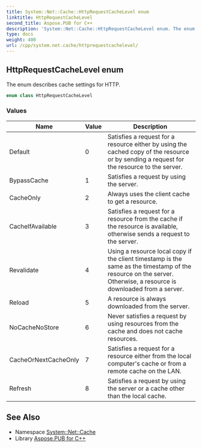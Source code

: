 ```yaml
---
title: System::Net::Cache::HttpRequestCacheLevel enum
linktitle: HttpRequestCacheLevel
second_title: Aspose.PUB for C++
description: 'System::Net::Cache::HttpRequestCacheLevel enum. The enum describes cache settings for HTTP in C++.'
type: docs
weight: 400
url: /cpp/system.net.cache/httprequestcachelevel/
---
```

## HttpRequestCacheLevel enum


The enum describes cache settings for HTTP.

```cpp
enum class HttpRequestCacheLevel
```

### Values

| Name | Value | Description |
| --- | --- | --- |
| Default | 0 | Satisfies a request for a resource either by using the cached copy of the resource or by sending a request for the resource to the server. |
| BypassCache | 1 | Satisfies a request by using the server. |
| CacheOnly | 2 | Always uses the client cache to get a resource. |
| CacheIfAvailable | 3 | Satisfies a request for a resource from the cache if the resource is available, otherwise sends a request to the server. |
| Revalidate | 4 | Using a resource local copy if the client timestamp is the same as the timestamp of the resource on the server. Otherwise, a resource is downloaded from a server. |
| Reload | 5 | A resource is always downloaded from the server. |
| NoCacheNoStore | 6 | Never satisfies a request by using resources from the cache and does not cache resources. |
| CacheOrNextCacheOnly | 7 | Satisfies a request for a resource either from the local computer's cache or from a remote cache on the LAN. |
| Refresh | 8 | Satisfies a request by using the server or a cache other than the local cache. |

## See Also

* Namespace [System::Net::Cache](../)
* Library [Aspose.PUB for C++](../../)
